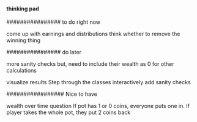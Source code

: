 #### thinking pad



################ to do right now

come up with earnings and distributions
think whether to remove the winning thing

################ do later

more sanity checks
    but, need to include their wealth as 0 for other calculations


visualize results
Step through the classes interactively
add sanity checks


################# Nice to have

wealth over time question
If pot has 1 or 0 coins, everyone puts one in. If player takes the whole pot, they put 2 coins back